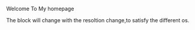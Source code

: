 Welcome To My homepage

The block will change with the resoltion change,to satisfy the different os.

